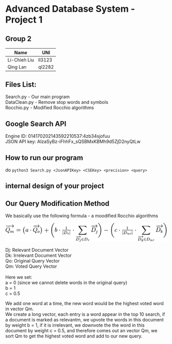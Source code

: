 # Advanced Database System - Project 1 

## Group 2
|  Name      |  UNI   |
|------------|--------|
|Li-Chieh Liu| ll3123 |
|  Qing Lan  | ql2282 |

## Files List:
Search.py - Our main program <br>
DataClean.py - Remove stop words and symbols <br>
Rocchio.py - Modified Rocchio algorithms <br>


## Google Search API
Engine ID: 014170202143592210537:4zb34sjofuu<br> 
JSON API key: AIzaSyBz-iFhhFx_sQSBMxKBMh9d5ZjD2nyQtLw

## How to run our program
do ``python3 Search.py <JsonAPIKey> <CSEKey> <precision> <query>`` <br>


## internal design of your project

## Our Query Modification Method
We basically use the following formula - a moodified Rocchio algorithms<br> 

![alt text](rocchio-formula.png "Rocchio Formula") <br> 

Dj: Relevant Document Vector<br> 
Dk: Irrelevant Document Vector<br> 
Qo: Original Query Vector<br> 
Qm: Voted Query Vector<br> 
<br>
Here we set:<br> 
a = 0 (since we cannot delete words in the original query)<br> 
b = 1<br> 
c = 0.5<br> 

We add one word at a time, the new word would be the highest voted word in vector Qm.<br> 
We create a long vector, each entry is a word appear in the top 10 search, if a document is marked as relevantm, we upvote the words in this document by weight b = 1, if it is irrelevant, we downvote the the word in this document by weight c = 0.5, and therefore comes out an vector Qm, we sort Qm to get the highest voted word and add to our new query. 


